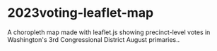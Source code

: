 # 2023voting-leaflet-map
A choropleth map made with leaflet.js showing precinct-level votes in Washington's 3rd Congressional District August primaries..

